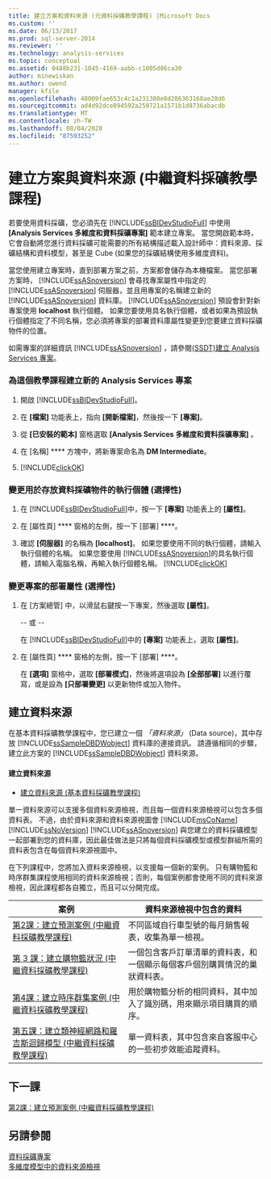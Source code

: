 ```yaml
---
title: 建立方案和資料來源 (元資料採礦教學課程) |Microsoft Docs
ms.custom: ''
ms.date: 06/13/2017
ms.prod: sql-server-2014
ms.reviewer: ''
ms.technology: analysis-services
ms.topic: conceptual
ms.assetid: 0488b231-1045-4169-aabb-c1005d86ca30
author: minewiskan
ms.author: owend
manager: kfile
ms.openlocfilehash: 48009fae653c4c1a231380e8d286363168ae28d6
ms.sourcegitcommit: ad4d92dce894592a259721a1571b1d8736abacdb
ms.translationtype: MT
ms.contentlocale: zh-TW
ms.lasthandoff: 08/04/2020
ms.locfileid: "87593252"
---
```

# <a name="creating-a-solution-and-data-source-intermediate-data-mining-tutorial"></a>建立方案與資料來源 (中繼資料採礦教學課程)
  若要使用資料採礦，您必須先在 [!INCLUDE[ssBIDevStudioFull](../includes/ssbidevstudiofull-md.md)] 中使用 **[Analysis Services 多維度和資料採礦專案]** 範本建立專案。 當您開啟範本時，它會自動將您進行資料採礦可能需要的所有結構描述載入設計師中：資料來源、採礦結構和資料模型，甚至是 Cube (如果您的採礦結構使用多維度資料)。  
  
 當您使用建立專案時，直到部署方案之前，方案都會儲存為本機檔案。 當您部署方案時， [!INCLUDE[ssASnoversion](../includes/ssasnoversion-md.md)] 會尋找專案屬性中指定的 [!INCLUDE[ssASnoversion](../includes/ssasnoversion-md.md)] 伺服器，並且用專案的名稱建立新的 [!INCLUDE[ssASnoversion](../includes/ssasnoversion-md.md)] 資料庫。 [!INCLUDE[ssASnoversion](../includes/ssasnoversion-md.md)] 預設會針對新專案使用 **localhost** 執行個體。 如果您要使用具名執行個體，或者如果為預設執行個體指定了不同名稱，您必須將專案的部署資料庫屬性變更到您要建立資料採礦物件的位置。  
  
 如需專案的詳細資訊 [!INCLUDE[ssASnoversion](../includes/ssasnoversion-md.md)] ，請參閱[&#40;SSDT&#41;建立 Analysis Services 專案](https://docs.microsoft.com/analysis-services/multidimensional-models/create-an-analysis-services-project-ssdt)。  
  
### <a name="to-create-a-new-analysis-services-project-for-this-tutorial"></a>為這個教學課程建立新的 Analysis Services 專案  
  
1.  開啟 [!INCLUDE[ssBIDevStudioFull](../includes/ssbidevstudiofull-md.md)]。  
  
2.  在 **[檔案]** 功能表上，指向 **[開新檔案]**，然後按一下 **[專案]**。  
  
3.  從 **[已安裝的範本]** 窗格選取 **[Analysis Services 多維度和資料採礦專案]** 。  
  
4.  在 [名稱] **** 方塊中，將新專案命名為 **DM Intermediate**。  
  
5.  [!INCLUDE[clickOK](../includes/clickok-md.md)]  
  
### <a name="to-change-the-instance-where-data-mining-objects-are-stored-optional"></a>變更用於存放資料採礦物件的執行個體 (選擇性)  
  
1.  在 [!INCLUDE[ssBIDevStudioFull](../includes/ssbidevstudiofull-md.md)]中，按一下 **[專案]** 功能表上的 **[屬性]**。  
  
2.  在 [屬性頁] **** 窗格的左側，按一下 [部署] ****。  
  
3.  確認 **[伺服器]** 的名稱為 **[localhost]**。 如果您要使用不同的執行個體，請輸入執行個體的名稱。 如果您要使用 [!INCLUDE[ssASnoversion](../includes/ssasnoversion-md.md)]的具名執行個體，請輸入電腦名稱，再輸入執行個體名稱。 [!INCLUDE[clickOK](../includes/clickok-md.md)]  
  
### <a name="to-change-the-deployment-properties-for-a-project-optional"></a>變更專案的部署屬性 (選擇性)  
  
1.  在 [方案總管] 中，以滑鼠右鍵按一下專案，然後選取 **[屬性]**。  
  
     -- 或 --  
  
     在 [!INCLUDE[ssBIDevStudioFull](../includes/ssbidevstudiofull-md.md)]中的 **[專案]** 功能表上，選取 **[屬性]**。  
  
2.  在 [屬性頁] **** 窗格的左側，按一下 [部署] ****。  
  
     在 **[選項]** 窗格中，選取 **[部署模式]**，然後將選項設為 **[全部部署]** 以進行覆寫，或是設為 **[只部署變更]** 以更新物件或加入物件。  
  
## <a name="creating-a-data-source"></a>建立資料來源  
 在基本資料採礦教學課程中，您已建立一個 *「資料來源」* (Data source)，其中存放 [!INCLUDE[ssSampleDBDWobject](../includes/sssampledbdwobject-md.md)] 資料庫的連接資訊。 請遵循相同的步驟，建立此方案的 [!INCLUDE[ssSampleDBDWobject](../includes/sssampledbdwobject-md.md)] 資料來源。  
  
#### <a name="to-create-a-data-source"></a>建立資料來源  
  
-   [建立資料來源 &#40;基本資料採礦教學課程&#41;](../../2014/tutorials/creating-a-data-source-basic-data-mining-tutorial.md)  
  
 單一資料來源可以支援多個資料來源檢視，而且每一個資料來源檢視可以包含多個資料表。 不過，由於資料來源和資料來源視圖會 [!INCLUDE[msCoName](../includes/msconame-md.md)] [!INCLUDE[ssNoVersion](../includes/ssnoversion-md.md)] [!INCLUDE[ssASnoversion](../includes/ssasnoversion-md.md)] 與您建立的資料採礦模型一起部署到您的資料庫，因此最佳做法是只將每個資料採礦模型或模型群組所需的資料表包含在每個資料來源視圖中。  
  
 在下列課程中，您將加入資料來源檢視，以支援每一個新的案例。 只有購物籃和時序群集課程使用相同的資料來源檢視；否則，每個案例都會使用不同的資料來源檢視，因此課程都各自獨立，而且可以分開完成。  
  
|案例|資料來源檢視中包含的資料|  
|--------------|-------------------------------------------|  
|[第2課：建立預測案例 &#40;中繼資料採礦教學課程&#41;](../../2014/tutorials/lesson-2-building-a-forecasting-scenario-intermediate-data-mining-tutorial.md)|不同區域自行車型號的每月銷售報表，收集為單一檢視。|  
|[第 3 課：建立購物籃狀況 &#40;中繼資料採礦教學課程&#41;](../../2014/tutorials/lesson-3-building-a-market-basket-scenario-intermediate-data-mining-tutorial.md)|一個包含客戶訂單清單的資料表，和一個顯示每個客戶個別購買情況的巢狀資料表。|  
|[第4課：建立時序群集案例 &#40;中繼資料採礦教學課程&#41;](../../2014/tutorials/lesson-4-build-sequence-clustering-scenario-intermediate-data-mining.md)|用於購物籃分析的相同資料，其中加入了識別碼，用來顯示項目購買的順序。|  
|[第五課：建立類神經網路和羅吉斯迴歸模型 &#40;中繼資料採礦教學課程&#41;](../../2014/tutorials/lesson-5-build-models-intermediate-data-mining-tutorial.md)|單一資料表，其中包含來自客服中心的一些初步效能追蹤資料。|  
  
## <a name="next-lesson"></a>下一課  
 [第2課：建立預測案例 &#40;中繼資料採礦教學課程&#41;](../../2014/tutorials/lesson-2-building-a-forecasting-scenario-intermediate-data-mining-tutorial.md)  
  
## <a name="see-also"></a>另請參閱  
 [資料採礦專案](../../2014/analysis-services/data-mining/data-mining-projects.md)   
 [多維度模型中的資料來源檢視](https://docs.microsoft.com/analysis-services/multidimensional-models/data-source-views-in-multidimensional-models)  
  
  
